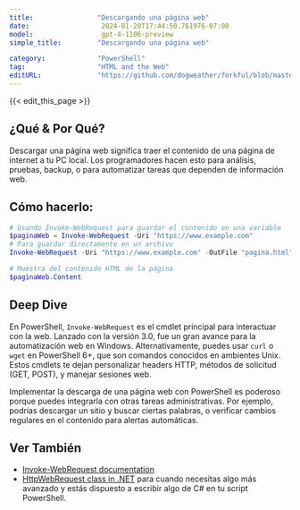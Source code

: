 ```yaml
---
title:                "Descargando una página web"
date:                  2024-01-20T17:44:50.761976-07:00
model:                 gpt-4-1106-preview
simple_title:         "Descargando una página web"

category:             "PowerShell"
tag:                  "HTML and the Web"
editURL:              "https://github.com/dogweather/forkful/blob/master/content/es/powershell/downloading-a-web-page.md"
---
```


{{< edit_this_page >}}

## ¿Qué & Por Qué?
Descargar una página web significa traer el contenido de una página de internet a tu PC local. Los programadores hacen esto para análisis, pruebas, backup, o para automatizar tareas que dependen de información web.

## Cómo hacerlo:
```PowerShell
# Usando Invoke-WebRequest para guardar el contenido en una variable
$paginaWeb = Invoke-WebRequest -Uri "https://www.example.com"
# Para guardar directamente en un archivo
Invoke-WebRequest -Uri "https://www.example.com" -OutFile "pagina.html"

# Muestra del contenido HTML de la página
$paginaWeb.Content
```

## Deep Dive
En PowerShell, `Invoke-WebRequest` es el cmdlet principal para interactuar con la web. Lanzado con la versión 3.0, fue un gran avance para la automatización web en Windows. Alternativamente, puedes usar `curl` o `wget` en PowerShell 6+, que son comandos conocidos en ambientes Unix. Estos cmdlets te dejan personalizar headers HTTP, métodos de solicitud (GET, POST), y manejar sesiones web.

Implementar la descarga de una página web con PowerShell es poderoso porque puedes integrarla con otras tareas administrativas. Por ejemplo, podrías descargar un sitio y buscar ciertas palabras, o verificar cambios regulares en el contenido para alertas automáticas.

## Ver También
- [Invoke-WebRequest documentation](https://docs.microsoft.com/en-us/powershell/module/microsoft.powershell.utility/invoke-webrequest)
- [HttpWebRequest class in .NET](https://docs.microsoft.com/en-us/dotnet/api/system.net.httpwebrequest) para cuando necesitas algo más avanzado y estás dispuesto a escribir algo de C# en tu script PowerShell.
